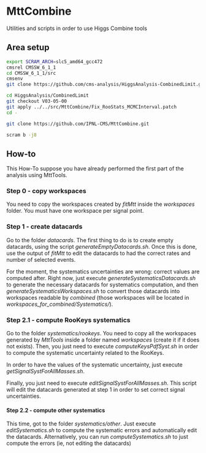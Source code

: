 MttCombine
==========

Utilities and scripts in order to use Higgs Combine tools

## Area setup

```bash
export SCRAM_ARCH=slc5_amd64_gcc472
cmsrel CMSSW_6_1_1
cd CMSSW_6_1_1/src
cmsenv
git clone https://github.com/cms-analysis/HiggsAnalysis-CombinedLimit.git HiggsAnalysis/CombinedLimit

cd HiggsAnalysis/CombinedLimit
git checkout V03-05-00
git apply ../../src/MttCombine/Fix_RooStats_MCMCInterval.patch
cd -

git clone https://github.com/IPNL-CMS/MttCombine.git

scram b -j8
```

## How-to

This How-To suppose you have already performed the first part of the analysis using MttTools.

### Step 0 - copy workspaces

You need to copy the workspaces created by *fitMtt* inside the *workspaces* folder. You must have one workspace per signal point.

### Step 1 - create datacards

Go to the folder *datacards*. The first thing to do is to create empty datacards, using the script *generateEmptyDatacards.sh*. Once this is done, use the output of *fitMtt* to edit the datacards to had the correct rates and number of selected events.

For the moment, the systematics uncertainties are wrong: correct values are computed after. Right now, just execute *generateSystematicsDatacards.sh* to generate the necessary datacards for systematics computation, and then *generateSystematicsWorkspaces.sh* to convert those datacards into workspaces readable by *combined* (those workspaces will be located in *workspaces_for_combined/Systematics/*).

### Step 2.1 - compute RooKeys systematics

Go to the folder *systematics/rookeys*. You need to copy all the workspaces generated by *MttTools* inside a folder named *workspaces* (create it if it does not exists). Then, you just need to execute *computeKeysPdfSyst.sh* in order to compute the systematic uncertainty related to the RooKeys.

In order to have the values of the systematic uncertainty, just execute *getSignalSystForAllMasses.sh*.

Finally, you just need to execute *editSignalSystForAllMasses.sh*. This script will edit the datacards generated at step 1 in order to set correct signal uncertainties.

#### Step 2.2 - compute other systematics

This time, got to the folder *systematics/other*. Just execute *editSystematics.sh* to compute the systematic errors and automatically edit the datacards. Alternatively, you can run *computeSystematics.sh* to just compute the errors (ie, not editing the datacards)
